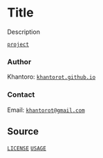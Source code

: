 # Title

Description

[`project`](https://khantorot.github.io/*)

### Author

Khantoro: [`khantorot.github.io`](https://khantorot.github.io)

### Contact

Email: [`khantorot@gmail.com`](mailto:khantorot@gmail.com)

## Source

[`LICENSE`]() [`USAGE`](./USAGE.md)

